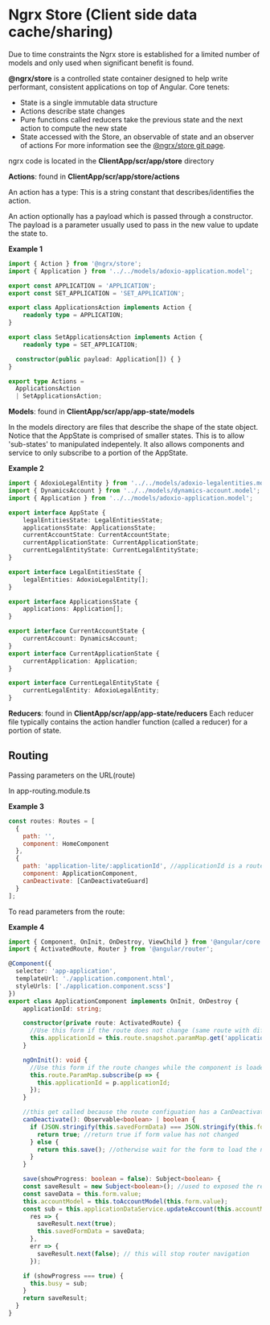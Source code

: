 # Ngrx Store (Client side data cache/sharing)

Due to time constraints the Ngrx store is established for a limited number of models and only used when significant benefit is found. 

**@ngrx/store** is a controlled state container designed to help write performant, consistent applications on top of Angular. Core tenets:

- State is a single immutable data structure
- Actions describe state changes
- Pure functions called reducers take the previous state and the next action to compute the new state
- State accessed with the Store, an observable of state and an observer of actions
  For more information see the [@ngrx/store git page](https://github.com/ngrx/store).

ngrx code is located in the **ClientApp/scr/app/store** directory

**Actions**: found in **ClientApp/scr/app/store/actions** 

An action has a type: This is a string constant that describes/identifies the action.

An action optionally has a payload which is passed through a constructor.
The payload is a parameter usually used to pass in the new value to update the state to. 

**Example 1**

```ts
import { Action } from '@ngrx/store';
import { Application } from '../../models/adoxio-application.model';

export const APPLICATION = 'APPLICATION';
export const SET_APPLICATION = 'SET_APPLICATION';

export class ApplicationsAction implements Action {
    readonly type = APPLICATION;
}

export class SetApplicationsAction implements Action {
    readonly type = SET_APPLICATION;

  constructor(public payload: Application[]) { }
}

export type Actions =
  ApplicationsAction
  | SetApplicationsAction;
```

**Models**: found in **ClientApp/scr/app/app-state/models**

In the models directory are files that describe the shape of the state object.
Notice that the AppState is comprised of smaller states. This is to allow 'sub-states' to manipulated indepentely.
It also allows components and service to only subscribe to a portion of the AppState.

**Example 2**

```ts
import { AdoxioLegalEntity } from '../../models/adoxio-legalentities.model';
import { DynamicsAccount } from '../../models/dynamics-account.model';
import { Application } from '../../models/adoxio-application.model';

export interface AppState {
    legalEntitiesState: LegalEntitiesState;
    applicationsState: ApplicationsState;
    currentAccountState: CurrentAccountState;
    currentApplicationState: CurrentApplicationState;
    currentLegalEntityState: CurrentLegalEntityState;
}

export interface LegalEntitiesState {
    legalEntities: AdoxioLegalEntity[];
}

export interface ApplicationsState {
    applications: Application[];
}

export interface CurrentAccountState {
    currentAccount: DynamicsAccount;
}
export interface CurrentApplicationState {
    currentApplication: Application;
}

export interface CurrentLegalEntityState {
    currentLegalEntity: AdoxioLegalEntity;
}
```

**Reducers**: found in **ClientApp/scr/app/app-state/reducers**
Each reducer file typically contains the action handler function (called a reducer) for a portion of state.

## Routing

Passing parameters on the URL(route)

In app-routing.module.ts

**Example 3**

```js
const routes: Routes = [
  {
    path: '',
    component: HomeComponent
  },
  {
    path: 'application-lite/:applicationId', //applicationId is a route parameter
    component: ApplicationComponent,
    canDeactivate: [CanDeactivateGuard]
  }
];
```

To read parameters from the route:

**Example 4**

```ts
import { Component, OnInit, OnDestroy, ViewChild } from '@angular/core';
import { ActivatedRoute, Router } from '@angular/router';

@Component({
  selector: 'app-application',
  templateUrl: './application.component.html',
  styleUrls: ['./application.component.scss']
})
export class ApplicationComponent implements OnInit, OnDestroy {
    applicationId: string;

    constructor(private route: ActivatedRoute) {
      //Use this form if the route does not change (same route with different parameters) once the component is loaded
      this.applicationId = this.route.snapshot.paramMap.get('applicationId');
    }

    ngOnInit(): void {
      //Use this form if the route changes while the component is loaded
      this.route.ParamMap.subscribe(p => {
        this.applicationId = p.applicationId;
      });
    }

    //this get called because the route configuation has a CanDeactivate router guard
    canDeactivate(): Observable<boolean> | boolean {
      if (JSON.stringify(this.savedFormData) === JSON.stringify(this.form.value)) {
        return true; //return true if form value has not changed
      } else {
        return this.save(); //otherwise wait for the form to load the navigate away 
      }
    }

    save(showProgress: boolean = false): Subject<boolean> {
    const saveResult = new Subject<boolean>(); //used to exposed the result of the save operation
    const saveData = this.form.value;
    this.accountModel = this.toAccountModel(this.form.value);
    const sub = this.applicationDataService.updateAccount(this.accountModel).subscribe(
      res => {
        saveResult.next(true);
        this.savedFormData = saveData;
      },
      err => {
        saveResult.next(false); // this will stop router navigation
      });

    if (showProgress === true) {
      this.busy = sub;
    }
    return saveResult;
  }
}
```
